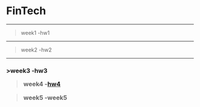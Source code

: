 # FinTech
---
>week1
  -hw1
---
>week2
  -hw2
---
<h3>
>week3
  -hw3
  
  
>week4
  -[hw4](https://youtu.be/f_6rhW0Ycx0)
  
  
>week5
  -week5
  
